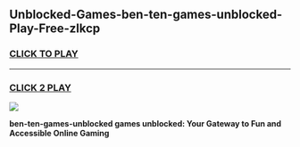 
## Unblocked-Games-ben-ten-games-unblocked-Play-Free-zlkcp
<h3>
<a href="https://premium76.site?title=ben-ten-games-unblocked&ref=21A">CLICK TO PLAY</a></h3>
<hr>

<h3>
<a href="https://premium76.site?title=ben-ten-games-unblocked&ref=21A">CLICK 2 PLAY</a>
  
</h3>

<a href="https://premium76.site?title=ben-ten-games-unblocked&ref=21A"><img src="https://clearcache.store/games.png"></a>


**ben-ten-games-unblocked games unblocked: Your Gateway to Fun and Accessible Online Gaming**
